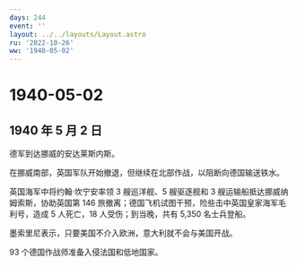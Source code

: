 ```yaml
---
days: 244
event: ''
layout: ../../layouts/Layout.astro
ru: '2022-10-26'
ww: '1940-05-02'
---
```


# 1940-05-02

## 1940 年 5 月 2 日

德军到达挪威的安达莱斯内斯。

在挪威南部，英国军队开始撤退，但继续在北部作战，以阻断向德国输送铁水。

英国海军中将约翰·坎宁安率领 3 艘巡洋舰、5 艘驱逐舰和 3
艘运输船抵达挪威纳姆索斯，协助英国第 146
旅撤离；德国飞机试图干预，险些击中英国皇家海军毛利号，造成 5 人死亡，18
人受伤；到当晚，共有 5,350 名士兵登船。

墨索里尼表示，只要美国不介入欧洲，意大利就不会与美国开战。

93 个德国作战师准备入侵法国和低地国家。